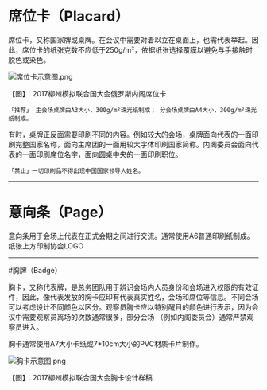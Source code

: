 # 席位卡（Placard）

席位卡，又称国家牌或桌牌。在会议中需要对着以立在桌面上，也需代表举起。因此，席位卡的纸张克数不应低于250g/m²，依据纸张选择覆膜以避免与手接触时脱色或染色。

![席位卡示意图.png](https://ooo.0o0.ooo/2017/06/06/59369199e1f40.png)

【图】：2017柳州模拟联合国大会俄罗斯内阁席位卡

```「推荐」 主会场桌牌由A3大小，300g/m²珠光纸制成； 分会场桌牌由A4大小，300g/m²珠光纸制成。 ```


有时，桌牌正反面需要印刷不同的内容。例如较大的会场，桌牌面向代表的一面印刷完整国家名称，面向主席团的一面用较大字体印刷国家简称。内阁委员会面向代表的一面印刷席位名字，面向圆桌中央的一面印刷职位。 

```「禁止」一切印刷品不得出现中国国家领导人姓名。```

---

# 意向条（Page）

意向条用于会场上代表在正式会期之间进行交流。通常使用A6普通印刷纸制成。纸张上方印制协会LOGO

---

#胸牌（Badge）

胸卡，又称代表牌，是总务团队用于辨识会场内人员身份和会场进入权限的有效证件，因此，像代表发放的胸卡应印有代表真实姓名，会场和席位等信息。不同会场可以考虑设计不同颜色以区分。观察员胸卡应以特别醒目的颜色进行表示，因为会议中需要观察员离场的次数通常很多，部分会场 （例如内阁委员会）通常严禁观察员进入。

胸卡通常使用A7大小卡纸或7*10cm大小的PVC材质卡片制作。	

![胸卡示意图.png](https://ooo.0o0.ooo/2017/06/06/593692b7ad161.png)
 
【图】：2017柳州模拟联合国大会胸卡设计样稿


